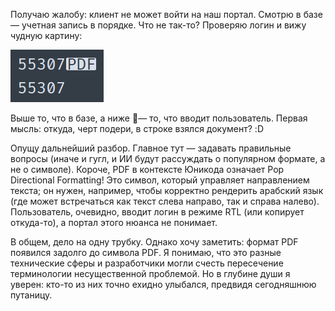 ﻿Получаю жалобу: клиент не может войти на наш портал. Смотрю в базе — учетная запись в порядке. Что не так-то? Проверяю логин и вижу чудную картину:

![PDF](pdf.png)

Выше то, что в базе, а ниже — то, что вводит пользователь. Первая мысль: откуда, черт подери, в строке взялся документ? :D 

Опущу дальнейший разбор. Главное тут — задавать правильные вопросы (иначе и гугл, и ИИ будут рассуждать о популярном формате, а не о символе). Короче, PDF в контексте Юникода означает Pop Directional Formatting! Это символ, который управляет направлением текста; он нужен, например, чтобы корректно рендерить арабский язык (где может встречаться как текст слева направо, так и справа налево). Пользователь, очевидно, вводит логин в режиме RTL (или копирует откуда-то), а портал этого нюанса не понимает.

В общем, дело на одну трубку. Однако хочу заметить: формат PDF появился задолго до символа PDF. Я понимаю, что это разные технические сферы и разработчики могли счесть пересечение терминологии несущественной проблемой. Но в глубине души я уверен: кто-то из них точно ехидно улыбался, предвидя сегодняшнюю путаницу.
